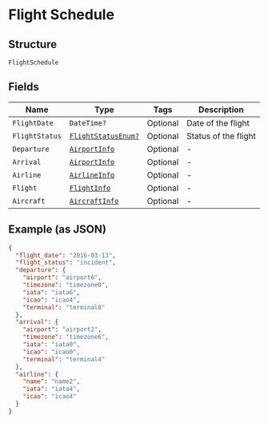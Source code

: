 
# Flight Schedule

## Structure

`FlightSchedule`

## Fields

| Name | Type | Tags | Description |
|  --- | --- | --- | --- |
| `FlightDate` | `DateTime?` | Optional | Date of the flight |
| `FlightStatus` | [`FlightStatusEnum?`](../../doc/models/flight-status-enum.md) | Optional | Status of the flight |
| `Departure` | [`AirportInfo`](../../doc/models/airport-info.md) | Optional | - |
| `Arrival` | [`AirportInfo`](../../doc/models/airport-info.md) | Optional | - |
| `Airline` | [`AirlineInfo`](../../doc/models/airline-info.md) | Optional | - |
| `Flight` | [`FlightInfo`](../../doc/models/flight-info.md) | Optional | - |
| `Aircraft` | [`AircraftInfo`](../../doc/models/aircraft-info.md) | Optional | - |

## Example (as JSON)

```json
{
  "flight_date": "2016-03-13",
  "flight_status": "incident",
  "departure": {
    "airport": "airport6",
    "timezone": "timezone0",
    "iata": "iata6",
    "icao": "icao4",
    "terminal": "terminal8"
  },
  "arrival": {
    "airport": "airport2",
    "timezone": "timezone6",
    "iata": "iata0",
    "icao": "icao0",
    "terminal": "terminal4"
  },
  "airline": {
    "name": "name2",
    "iata": "iata4",
    "icao": "icao4"
  }
}
```

